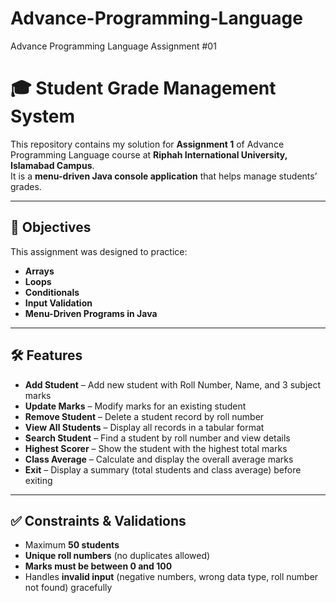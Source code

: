 # Advance-Programming-Language
Advance Programming Language Assignment #01
# 🎓 Student Grade Management System 

This repository contains my solution for **Assignment 1** of Advance Programming Language course at **Riphah International University, Islamabad Campus**.  
It is a **menu-driven Java console application** that helps manage students’ grades.

---

## 📌 Objectives

This assignment was designed to practice:
- **Arrays**
- **Loops**
- **Conditionals**
- **Input Validation**
- **Menu-Driven Programs in Java**

---

## 🛠 Features

- **Add Student** – Add new student with Roll Number, Name, and 3 subject marks  
- **Update Marks** – Modify marks for an existing student  
- **Remove Student** – Delete a student record by roll number  
- **View All Students** – Display all records in a tabular format  
- **Search Student** – Find a student by roll number and view details  
- **Highest Scorer** – Show the student with the highest total marks  
- **Class Average** – Calculate and display the overall average marks  
- **Exit** – Display a summary (total students and class average) before exiting  

---

## ✅ Constraints & Validations

- Maximum **50 students**  
- **Unique roll numbers** (no duplicates allowed)  
- **Marks must be between 0 and 100**  
- Handles **invalid input** (negative numbers, wrong data type, roll number not found) gracefully

